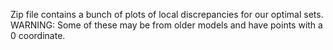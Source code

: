 Zip file contains a bunch of plots of local discrepancies for our optimal sets.
WARNING: Some of these may be from older models and have points with a 0 coordinate.
